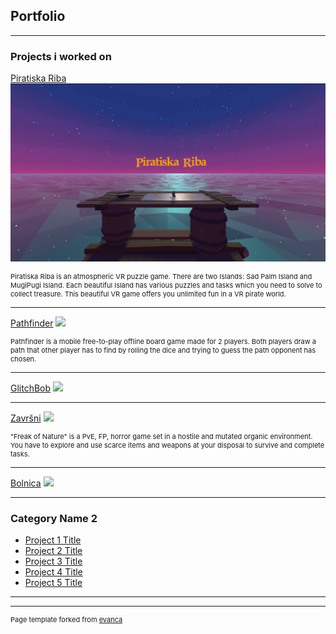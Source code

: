 ## Portfolio

---

### Projects i worked on 

[Piratiska Riba](https://krugisa.itch.io/piratiska-riba)
<img src="images/U3roC2.png"/>

<p style="font-size:11px"> Piratiska Riba is an atmospheric VR puzzle game. There are two Islands: Sad Palm Island and MugiPugi Island. Each beautiful Island has various puzzles and tasks which you need to solve to collect treasure. This beautiful VR game offers you unlimited fun in a VR pirate world.</p>

---

[Pathfinder](http://example.com/)
<img src="images/dummy_thumbnail.jpg?raw=true"/>

<p style="font-size:11px"> Pathfinder is a mobile free-to-play offline board game made for 2 players. Both players draw a path that other player has to find by rolling the dice and trying to guess the path opponent has chosen.</p>

---
[GlitchBob](http://example.com/)
<img src="images/dummy_thumbnail.jpg?raw=true"/>



---
[Završni](http://example.com/)
<img src="images/freakofnature.jpg"/>

<p style="font-size:11px"> "Freak of Nature" is a PvE, FP, horror game set in a hostile and mutated organic environment. You have to explore and use scarce items and weapons at your disposal to survive and complete tasks.</p>

---
[Bolnica](http://example.com/)
<img src="images/dummy_thumbnail.jpg?raw=true"/>

---
### Category Name 2

- [Project 1 Title](http://example.com/)
- [Project 2 Title](http://example.com/)
- [Project 3 Title](http://example.com/)
- [Project 4 Title](http://example.com/)
- [Project 5 Title](http://example.com/)

---




---
<p style="font-size:11px">Page template forked from <a href="https://github.com/evanca/quick-portfolio">evanca</a></p>
<!-- Remove above link if you don't want to attibute -->
